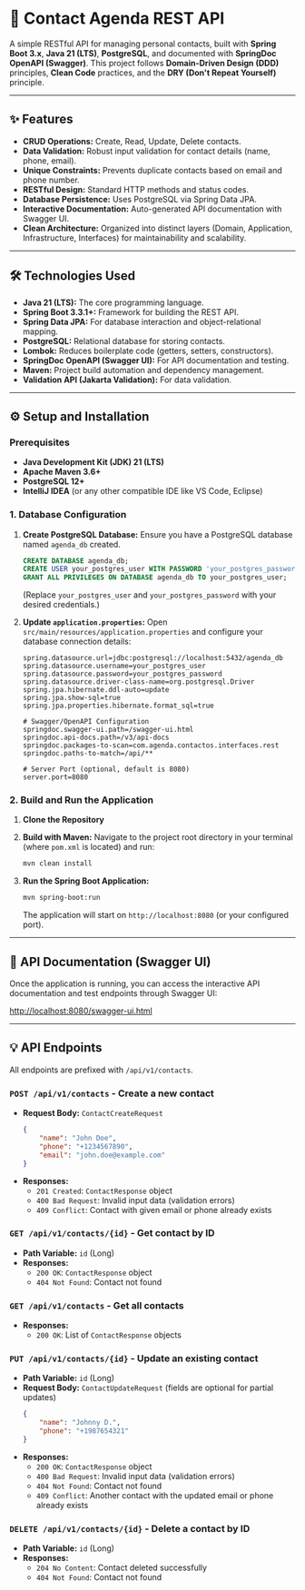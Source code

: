 # 🚀 Contact Agenda REST API

A simple RESTful API for managing personal contacts, built with **Spring Boot 3.x**, **Java 21 (LTS)**, **PostgreSQL**, and documented with **SpringDoc OpenAPI (Swagger)**. This project follows **Domain-Driven Design (DDD)** principles, **Clean Code** practices, and the **DRY (Don't Repeat Yourself)** principle.

---

## ✨ Features

* **CRUD Operations:** Create, Read, Update, Delete contacts.
* **Data Validation:** Robust input validation for contact details (name, phone, email).
* **Unique Constraints:** Prevents duplicate contacts based on email and phone number.
* **RESTful Design:** Standard HTTP methods and status codes.
* **Database Persistence:** Uses PostgreSQL via Spring Data JPA.
* **Interactive Documentation:** Auto-generated API documentation with Swagger UI.
* **Clean Architecture:** Organized into distinct layers (Domain, Application, Infrastructure, Interfaces) for maintainability and scalability.

---

## 🛠️ Technologies Used

* **Java 21 (LTS):** The core programming language.
* **Spring Boot 3.3.1+:** Framework for building the REST API.
* **Spring Data JPA:** For database interaction and object-relational mapping.
* **PostgreSQL:** Relational database for storing contacts.
* **Lombok:** Reduces boilerplate code (getters, setters, constructors).
* **SpringDoc OpenAPI (Swagger UI):** For API documentation and testing.
* **Maven:** Project build automation and dependency management.
* **Validation API (Jakarta Validation):** For data validation.

---

## ⚙️ Setup and Installation

### Prerequisites

* **Java Development Kit (JDK) 21 (LTS)**
* **Apache Maven 3.6+**
* **PostgreSQL 12+**
* **IntelliJ IDEA** (or any other compatible IDE like VS Code, Eclipse)

### 1. Database Configuration

1.  **Create PostgreSQL Database:**
    Ensure you have a PostgreSQL database named `agenda_db` created.
    ```sql
    CREATE DATABASE agenda_db;
    CREATE USER your_postgres_user WITH PASSWORD 'your_postgres_password';
    GRANT ALL PRIVILEGES ON DATABASE agenda_db TO your_postgres_user;
    ```
    (Replace `your_postgres_user` and `your_postgres_password` with your desired credentials.)

2.  **Update `application.properties`:**
    Open `src/main/resources/application.properties` and configure your database connection details:

    ```properties
    spring.datasource.url=jdbc:postgresql://localhost:5432/agenda_db
    spring.datasource.username=your_postgres_user
    spring.datasource.password=your_postgres_password
    spring.datasource.driver-class-name=org.postgresql.Driver
    spring.jpa.hibernate.ddl-auto=update
    spring.jpa.show-sql=true
    spring.jpa.properties.hibernate.format_sql=true

    # Swagger/OpenAPI Configuration
    springdoc.swagger-ui.path=/swagger-ui.html
    springdoc.api-docs.path=/v3/api-docs
    springdoc.packages-to-scan=com.agenda.contactos.interfaces.rest
    springdoc.paths-to-match=/api/**

    # Server Port (optional, default is 8080)
    server.port=8080
    ```

### 2. Build and Run the Application

1.  **Clone the Repository**


2.  **Build with Maven:**
    Navigate to the project root directory in your terminal (where `pom.xml` is located) and run:
    ```bash
    mvn clean install
    ```

3.  **Run the Spring Boot Application:**
    ```bash
    mvn spring-boot:run
    ```
    The application will start on `http://localhost:8080` (or your configured port).

---

## 📖 API Documentation (Swagger UI)

Once the application is running, you can access the interactive API documentation and test endpoints through Swagger UI:

[http://localhost:8080/swagger-ui.html](http://localhost:8080/swagger-ui.html)

---

## 💡 API Endpoints

All endpoints are prefixed with `/api/v1/contacts`.

### **`POST /api/v1/contacts`** - Create a new contact

* **Request Body:** `ContactCreateRequest`
    ```json
    {
        "name": "John Doe",
        "phone": "+1234567890",
        "email": "john.doe@example.com"
    }
    ```
* **Responses:**
    * `201 Created`: `ContactResponse` object
    * `400 Bad Request`: Invalid input data (validation errors)
    * `409 Conflict`: Contact with given email or phone already exists

### **`GET /api/v1/contacts/{id}`** - Get contact by ID

* **Path Variable:** `id` (Long)
* **Responses:**
    * `200 OK`: `ContactResponse` object
    * `404 Not Found`: Contact not found

### **`GET /api/v1/contacts`** - Get all contacts

* **Responses:**
    * `200 OK`: List of `ContactResponse` objects

### **`PUT /api/v1/contacts/{id}`** - Update an existing contact

* **Path Variable:** `id` (Long)
* **Request Body:** `ContactUpdateRequest` (fields are optional for partial updates)
    ```json
    {
        "name": "Johnny D.",
        "phone": "+1987654321"
    }
    ```
* **Responses:**
    * `200 OK`: `ContactResponse` object
    * `400 Bad Request`: Invalid input data (validation errors)
    * `404 Not Found`: Contact not found
    * `409 Conflict`: Another contact with the updated email or phone already exists

### **`DELETE /api/v1/contacts/{id}`** - Delete a contact by ID

* **Path Variable:** `id` (Long)
* **Responses:**
    * `204 No Content`: Contact deleted successfully
    * `404 Not Found`: Contact not found